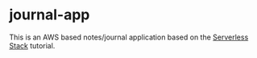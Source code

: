 # journal-app
This is an AWS based notes/journal application based on the
[Serverless Stack](https://serverless-stack.com) tutorial.
